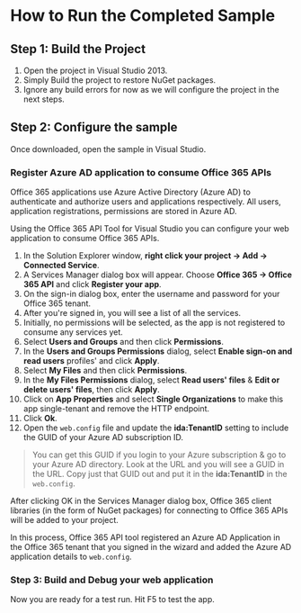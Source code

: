 # How to Run the Completed Sample

## Step 1: Build the Project
1. Open the project in Visual Studio 2013.
1. Simply Build the project to restore NuGet packages.
1. Ignore any build errors for now as we will configure the project in the next steps.

## Step 2: Configure the sample
Once downloaded, open the sample in Visual Studio.

### Register Azure AD application to consume Office 365 APIs
Office 365 applications use Azure Active Directory (Azure AD) to authenticate and authorize users and applications respectively. All users, application registrations, permissions are stored in Azure AD.

Using the Office 365 API Tool for Visual Studio you can configure your web application to consume Office 365 APIs. 

1. In the Solution Explorer window, **right click your project -> Add -> Connected Service**.
1. A Services Manager dialog box will appear. Choose **Office 365 -> Office 365 API** and click **Register your app**.
1. On the sign-in dialog box, enter the username and password for your Office 365 tenant. 
1. After you're signed in, you will see a list of all the services. 
1. Initially, no permissions will be selected, as the app is not registered to consume any services yet.
1. Select **Users and Groups** and then click **Permissions**.
1. In the **Users and Groups Permissions** dialog, select **Enable sign-on and read users** profiles' and click **Apply**.
1. Select **My Files** and then click **Permissions**.
1. In the **My Files Permissions** dialog, select **Read users' files** & **Edit or delete users' files**, then click **Apply**.
1. Click on **App Properties** and select **Single Organizations** to make this app single-tenant and remove the HTTP endpoint.
1. Click **Ok**.
1. Open the `web.config` file and update the **ida:TenantID** setting to include the GUID of your Azure AD subscription ID.

  > You can get this GUID if you login to your Azure subscription & go to your Azure AD directory. Look at the URL and you will see a GUID in the URL. Copy just that GUID out and put it in the **ida:TenantID** in the `web.config`.

After clicking OK in the Services Manager dialog box, Office 365 client libraries (in the form of NuGet packages) for connecting to Office 365 APIs will be added to your project. 

In this process, Office 365 API tool registered an Azure AD Application in the Office 365 tenant that you signed in the wizard and added the Azure AD application details to `web.config`. 

### Step 3: Build and Debug your web application
Now you are ready for a test run. Hit F5 to test the app.